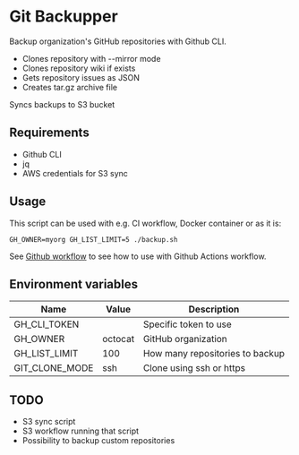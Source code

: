# Git Backupper

Backup organization's GitHub repositories with Github CLI.

- Clones repository with --mirror mode
- Clones repository wiki if exists
- Gets repository issues as JSON
- Creates tar.gz archive file

Syncs backups to S3 bucket

## Requirements

- Github CLI
- jq
- AWS credentials for S3 sync

## Usage

This script can be used with e.g. CI workflow, Docker container or as it is:

```shell
GH_OWNER=myorg GH_LIST_LIMIT=5 ./backup.sh
```

See [Github workflow](.github/workflows/backup.yml) to see how to use with Github Actions workflow.

## Environment variables

| Name           | Value   | Description                     |
|----------------|---------|---------------------------------|
| GH_CLI_TOKEN   |         | Specific token to use           |
| GH_OWNER       | octocat | GitHub organization             |
| GH_LIST_LIMIT  | 100     | How many repositories to backup |
| GIT_CLONE_MODE | ssh     | Clone using ssh or https        |

## TODO

- S3 sync script
- S3 workflow running that script
- Possibility to backup custom repositories
